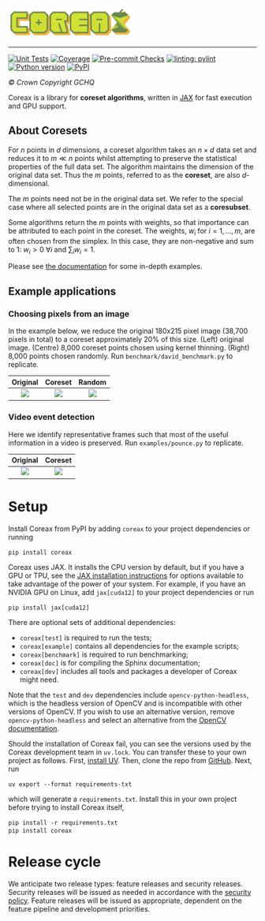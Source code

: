 
<img alt="Coreax logo" src="https://raw.githubusercontent.com/gchq/coreax/main/documentation/assets/Logo.svg" width="250px" height="auto">
<hr>

[![Unit Tests](https://github.com/gchq/coreax/actions/workflows/unittests.yml/badge.svg)](https://github.com/gchq/coreax/actions/workflows/unittests.yml)
[![Coverage](https://img.shields.io/endpoint?url=https%3A%2F%2Fraw.githubusercontent.com%2Fgchq%2Fcoreax-metadata%2Frefs%2Fheads%2Fmain%2Fcoverage%2Fcoreax_coverage.json)](https://github.com/gchq/coreax/actions/workflows/coverage.yml)
[![Pre-commit Checks](https://github.com/gchq/coreax/actions/workflows/pre_commit_checks.yml/badge.svg)](https://github.com/gchq/coreax/actions/workflows/pre_commit_checks.yml)
[![linting: pylint](https://img.shields.io/badge/linting-pylint-yellowgreen)](https://github.com/pylint-dev/pylint)
[![Python version](https://img.shields.io/pypi/pyversions/coreax.svg)](https://pypi.org/project/coreax)
[![PyPI](https://img.shields.io/pypi/v/coreax)](https://pypi.org/project/coreax)

_© Crown Copyright GCHQ_

Coreax is a library for **coreset algorithms**, written in <a href="https://jax.readthedocs.io/en/latest/notebooks/quickstart.html" target="_blank">JAX</a> for fast execution and GPU support.

## About Coresets

For $n$ points in $d$ dimensions, a coreset algorithm takes an $n \times d$ data set and
reduces it to $m \ll n$ points whilst attempting to preserve the statistical properties
of the full data set. The algorithm maintains the dimension of the original data set.
Thus the $m$ points, referred to as the **coreset**, are also $d$-dimensional.

The $m$ points need not be in the original data set. We refer to the special case where
all selected points are in the original data set as a **coresubset**.

Some algorithms return the $m$ points with weights, so that importance can be
attributed to each point in the coreset. The weights, $w_i$ for $i=1,...,m$, are often
chosen from the simplex. In this case, they are non-negative and sum to 1:
$w_i >0$ $\forall i$ and $\sum_{i} w_i =1$.

Please see [the documentation](https://coreax.readthedocs.io/en/latest/quickstart.html) for some in-depth examples.


##  Example applications

### Choosing pixels from an image

In the example below, we reduce the original 180x215
pixel image (38,700 pixels in total) to a coreset approximately 20% of this size.
(Left) original image.
(Centre) 8,000 coreset points chosen using kernel thinning.
(Right) 8,000 points chosen randomly.
Run `benchmark/david_benchmark.py` to  replicate.

|      Original      |      Coreset      |      Random      |
|:------------------:|:-----------------:|:----------------:|
| ![][DavidOriginal] | ![][DavidCoreset] | ![][DavidRandom] |

[DavidOriginal]: https://raw.githubusercontent.com/gchq/coreax/refs/heads/main/examples/data/david_original.png
[DavidCoreset]: https://raw.githubusercontent.com/gchq/coreax/refs/heads/main/examples/data/david_kt.png
[DavidRandom]: https://raw.githubusercontent.com/gchq/coreax/refs/heads/main/examples/data/david_random.png

### Video event detection

Here we identify representative frames such that most of the
useful information in a video is preserved.
Run `examples/pounce.py` to replicate.

|      Original       |      Coreset       |
|:-------------------:|:------------------:|
| ![][PounceOriginal] | ![][PounceCoreset] |

[PounceOriginal]: https://raw.githubusercontent.com/gchq/coreax/refs/heads/main/examples/pounce/pounce.gif
[PounceCoreset]: https://raw.githubusercontent.com/gchq/coreax/refs/heads/main/examples/pounce/pounce_coreset.gif


# Setup

Install Coreax from PyPI by adding `coreax` to your project dependencies or running
```shell
pip install coreax
```

Coreax uses JAX. It installs the CPU version by default, but if you have a GPU or TPU,
see the
[JAX installation instructions](https://jax.readthedocs.io/en/latest/installation.html)
for options available to take advantage of the power of your system. For example, if you
have an NVIDIA GPU on Linux, add `jax[cuda12]` to your project dependencies or run
```shell
pip install jax[cuda12]
```

There are optional sets of additional dependencies:
* `coreax[test]` is required to run the tests;
* `coreax[example]` contains all dependencies for the example scripts;
* `coreax[benchmark]` is required to run benchmarking;
* `coreax[doc]` is for compiling the Sphinx documentation;
* `coreax[dev]` includes all tools and packages a developer of Coreax might need.

Note that the `test` and `dev` dependencies include `opencv-python-headless`, which is
the headless version of OpenCV and is incompatible with other versions of OpenCV. If you
wish to use an alternative version, remove `opencv-python-headless` and select an
alternative from the
[OpenCV documentation](https://pypi.org/project/opencv-python-headless/).

Should the installation of Coreax fail, you can see the versions used by the Coreax
development team in `uv.lock`. You can transfer these to your own project as follows.
First, [install UV](https://docs.astral.sh/uv/getting-started/installation/). Then,
clone the repo from [GitHub](https://github.com/gchq/coreax). Next, run
```shell
uv export --format requirements-txt
```
which will generate a `requirements.txt`. Install this in your own project before trying
to install Coreax itself,
```shell
pip install -r requirements.txt
pip install coreax
```

# Release cycle

We anticipate two release types: feature releases and security releases. Security
releases will be issued as needed in accordance with the
[security policy](https://github.com/gchq/coreax/security/policy). Feature releases will
be issued as appropriate, dependent on the feature pipeline and development priorities.
